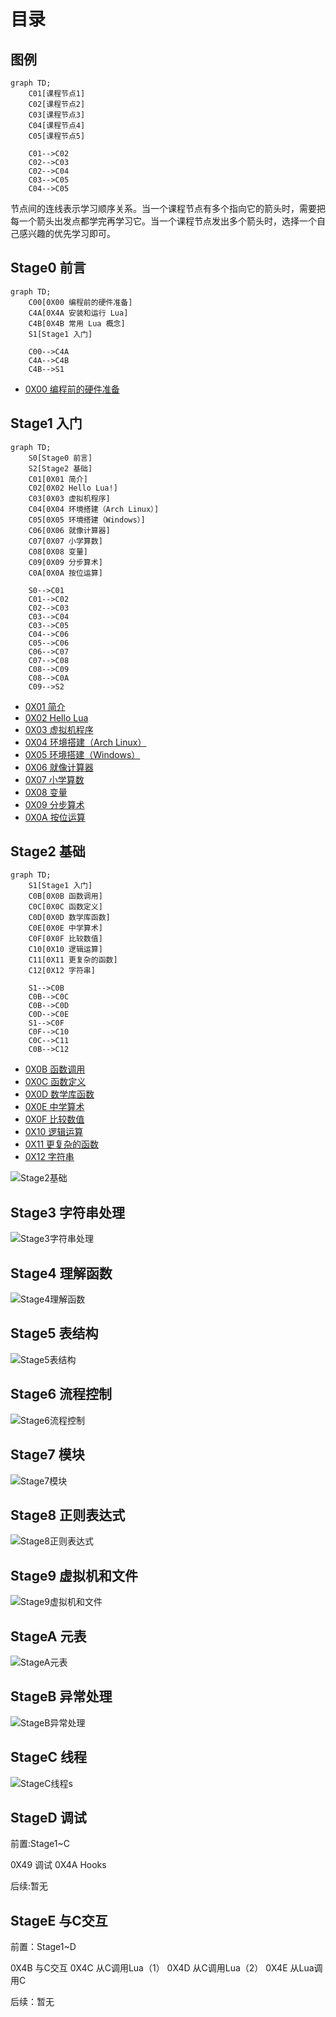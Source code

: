# 目录

## 图例

```mermaid
graph TD;
    C01[课程节点1]
    C02[课程节点2]
    C03[课程节点3]
    C04[课程节点4]
    C05[课程节点5]

    C01-->C02
    C02-->C03
    C02-->C04
    C03-->C05
    C04-->C05
```

节点间的连线表示学习顺序关系。当一个课程节点有多个指向它的箭头时，需要把每一个箭头出发点都学完再学习它。当一个课程节点发出多个箭头时，选择一个自己感兴趣的优先学习即可。

## Stage0 前言

```mermaid
graph TD;
    C00[0X00 编程前的硬件准备]
    C4A[0X4A 安装和运行 Lua]
    C4B[0X4B 常用 Lua 概念]
    S1[Stage1 入门]

    C00-->C4A
    C4A-->C4B
    C4B-->S1
```

* [0X00 编程前的硬件准备](./Stage0/0X00编程前的硬件准备.md)

## Stage1 入门

```mermaid
graph TD;
    S0[Stage0 前言]
    S2[Stage2 基础]
    C01[0X01 简介]
    C02[0X02 Hello Lua!]
    C03[0X03 虚拟机程序]
    C04[0X04 环境搭建（Arch Linux）]
    C05[0X05 环境搭建（Windows）]
    C06[0X06 就像计算器]
    C07[0X07 小学算数]
    C08[0X08 变量]
    C09[0X09 分步算术]
    C0A[0X0A 按位运算]

    S0-->C01
    C01-->C02
    C02-->C03
    C03-->C04
    C03-->C05
    C04-->C06
    C05-->C06
    C06-->C07
    C07-->C08
    C08-->C09
    C08-->C0A
    C09-->S2
```

* [0X01 简介](./Stage1/0X01简介.md)
* [0X02 Hello Lua](./Stage1/0X02HelloLua.md)
* [0X03 虚拟机程序](./Stage1/0X03虚拟机程序.md)
* [0X04 环境搭建（Arch Linux）](./Stage1/0X04环境搭建（Arch_Linux）.md)
* [0X05 环境搭建（Windows）](./Stage1/0X05环境搭建（Windows）.md)
* [0X06 就像计算器](./Stage1/0X06就像计算器.md)
* [0X07 小学算数](./Stage1/0X07小学算数.md)
* [0X08 变量](./Stage1/0X08变量.md)
* [0X09 分步算术](./Stage1/0X09分步算术.md)
* [0X0A 按位运算](./Stage1/0X0A按位运算.md)

## Stage2 基础

```mermaid
graph TD;
    S1[Stage1 入门]
    C0B[0X0B 函数调用]
    C0C[0X0C 函数定义]
    C0D[0X0D 数学库函数]
    C0E[0X0E 中学算术]
    C0F[0X0F 比较数值]
    C10[0X10 逻辑运算]
    C11[0X11 更复杂的函数]
    C12[0X12 字符串]

    S1-->C0B
    C0B-->C0C
    C0B-->C0D
    C0D-->C0E
    S1-->C0F
    C0F-->C10
    C0C-->C11
    C0B-->C12
```

* [0X0B 函数调用](./Stage2/0X0B函数调用.md)
* [0X0C 函数定义](./Stage2/0X0C函数定义.md)
* [0X0D 数学库函数](./Stage2/0X0D数学库函数.md)
* [0X0E 中学算术](./Stage2/0X0E中学算术.md)
* [0X0F 比较数值](./Stage2/0X0F比较数值.md)
* [0X10 逻辑运算](./Stage2/0X10逻辑运算.md)
* [0X11 更复杂的函数](./Stage2/0X11更复杂的函数.md)
* [0X12 字符串](./Stage2/0X12字符串.md)

![Stage2基础](./XMLimages/Stage2基础.svg)

## Stage3 字符串处理

![Stage3字符串处理](./XMLimages/Stage3字符串处理.svg)

## Stage4 理解函数

![Stage4理解函数](./XMLimages/Stage4理解函数.svg)

## Stage5 表结构

![Stage5表结构](./XMLimages/Stage5表结构.svg)

## Stage6 流程控制

![Stage6流程控制](./XMLimages/Stage6流程控制.svg)

## Stage7 模块

![Stage7模块](./XMLimages/Stage7模块.svg)

## Stage8 正则表达式

![Stage8正则表达式](./XMLimages/Stage8正则表达式.svg)

## Stage9 虚拟机和文件

![Stage9虚拟机和文件](./XMLimages/Stage9虚拟机和文件.svg)

## StageA 元表

![StageA元表](./XMLimages/StageA元表.svg)

## StageB 异常处理

![StageB异常处理](./XMLimages/StageB异常处理.svg)

## StageC 线程

![StageC线程](./XMLimages/StageC线程.svg)s

## StageD 调试

前置:Stage1~C

0X49 调试
0X4A Hooks

后续:暂无

## StageE 与C交互

前置：Stage1~D

0X4B 与C交互
0X4C 从C调用Lua（1）
0X4D 从C调用Lua（2）
0X4E 从Lua调用C

后续：暂无